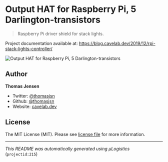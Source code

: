 # Output HAT for Raspberry Pi, 5 Darlington-transistors

> Raspberry Pi driver shield for stack lights.

Project documentation available at: https://blog.cavelab.dev/2019/12/rpi-stack-lights-controller/

![Output HAT for Raspberry Pi, 5 Darlington-transistors](https://i.logistics.cavelab.net/large/2610.jpeg)

## Author
**Thomas Jensen**
* Twitter: [@thomasjsn](https://twitter.com/thomasjsn)
* Github: [@thomasjsn](https://github.com/thomasjsn)
* Website: [cavelab.dev](https://cavelab.dev)

## License
The MIT License (MIT). Please see [license file](LICENSE.txt) for more information.

---
_This README was automatically generated using µLogistics_ (`projectid:215`)
